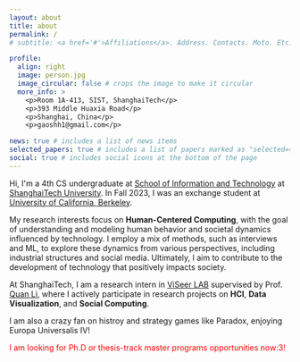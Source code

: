 ```yaml
---
layout: about
title: about
permalink: /
# subtitle: <a href='#'>Affiliations</a>. Address. Contacts. Moto. Etc.

profile:
  align: right
  image: person.jpg
  image_circular: false # crops the image to make it circular
  more_info: >
    <p>Room 1A-413, SIST, ShanghaiTech</p>
    <p>393 Middle Huaxia Road</p>
    <p>Shanghai, China</p>
    <p>gaoshh1@gmail.com</p>

news: true # includes a list of news items
selected_papers: true # includes a list of papers marked as "selected={true}"
social: true # includes social icons at the bottom of the page
---
```


Hi, I'm a 4th CS undergraduate at [School of Information and Technology](https://sist.shanghaitech.edu.cn/sist_en/) at [ShanghaiTech University](https://www.shanghaitech.edu.cn/eng/). In Fall 2023, I was an exchange student at [University of California, Berkeley](https://www.berkeley.edu/).

My research interests focus on **Human-Centered Computing**, with the goal of understanding and modeling human behavior and societal dynamics influenced by technology. I employ a mix of methods, such as interviews and ML, to explore these dynamics from various perspectives, including industrial structures and social media. Ultimately, I aim to contribute to the development of technology that positively impacts society.

At ShanghaiTech, I am a research intern in [ViSeer LAB](https://faculty.sist.shanghaitech.edu.cn/liquan/) supervised by Prof. [Quan Li](https://faculty.sist.shanghaitech.edu.cn/liquan/), where I actively participate in research projects on **HCI**, **Data Visualization**, and **Social Computing**.

I am also a crazy fan on histroy and strategy games like Paradox, enjoying Europa Universalis IV!

<span style="color:red">I am looking for Ph.D or thesis-track master programs opportunities now:3! </span>
